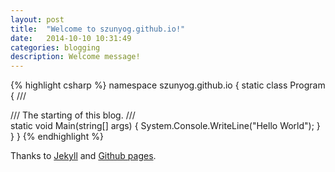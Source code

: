 ```yaml
---
layout: post
title:  "Welcome to szunyog.github.io!"
date:   2014-10-10 10:31:49
categories: blogging
description: Welcome message!
---
```


{% highlight csharp %}
namespace szunyog.github.io
{
	static class Program
	{
		/// <summary>
		/// The starting of this blog.
		/// </summary>
		static void Main(string[] args)
		{
			System.Console.WriteLine("Hello World");
		}
	}
}
{% endhighlight %}

Thanks to [Jekyll][jekyll] and [Github pages][github-pages].

[github-pages]: https://pages.github.com/
[jekyll]:    http://jekyllrb.com
